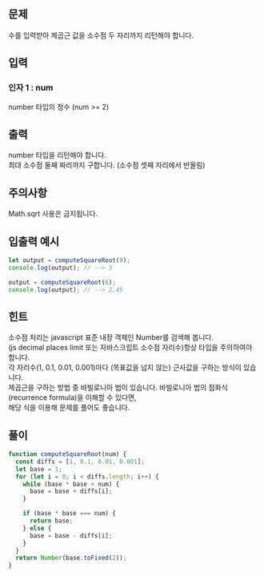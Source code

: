 ## 문제

수를 입력받아 제곱근 값을 소수점 두 자리까지 리턴해야 합니다.

## 입력

### 인자 1 : num

number 타입의 정수 (num >= 2)

## 출력

number 타입을 리턴해야 합니다.  
최대 소수점 둘째 짜리까지 구합니다. (소수점 셋째 자리에서 반올림)

## 주의사항

Math.sqrt 사용은 금지됩니다.

## 입출력 예시

```javascript
let output = computeSquareRoot(9);
console.log(output); // --> 3

output = computeSquareRoot(6);
console.log(output); // --> 2.45
```

## 힌트
소수점 처리는 javascript 표준 내장 객체인 Number를 검색해 봅니다.   
(js decimal places limit 또는 자바스크립트 소수점 자리수)항상 타입을 주의하여야 합니다.    
각 자리수(1, 0.1, 0.01, 0.001)마다 (목표값을 넘지 않는) 근사값을 구하는 방식이 있습니다.  
제곱근을 구하는 방법 중 바빌로니아 법이 있습니다. 바빌로니아 법의 점화식(recurrence formula)을 이해할 수 있다면,   
해당 식을 이용해 문제를 풀어도 좋습니다.

## 풀이
```javascript
function computeSquareRoot(num) {
  const diffs = [1, 0.1, 0.01, 0.001];
  let base = 1;
  for (let i = 0; i < diffs.length; i++) {
    while (base * base < num) {
      base = base + diffs[i];
    }

    if (base * base === num) {
      return base;
    } else {
      base = base - diffs[i];
    }
  }
  return Number(base.toFixed(2));
}
```
